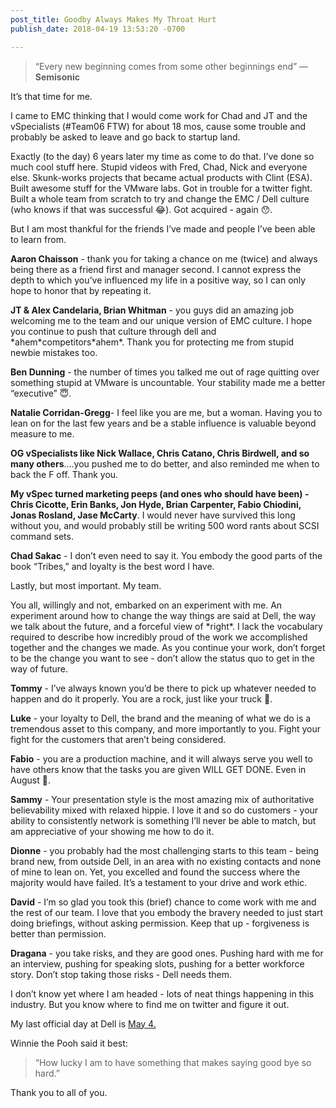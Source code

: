 ```yaml
---
post_title: Goodby Always Makes My Throat Hurt
publish_date: 2018-04-19 13:53:20 -0700

---
```


> “Every new beginning comes from some other beginnings end”  — **Semisonic**

It’s that time for me.

I came to EMC thinking that I would come work for Chad and JT and the vSpecialists (#Team06 FTW) for about 18 mos, cause some trouble and probably be asked to leave and go back to startup land.

Exactly (to the day) 6 years later my time as come to do that.  I’ve done so much cool stuff here.   Stupid videos with Fred, Chad, Nick and everyone else.  Skunk-works projects that became actual products with Clint (ESA).  Built awesome stuff for the VMware labs.  Got in trouble for a twitter fight.  Built a whole team from scratch to try and change the EMC / Dell culture (who knows if that was successful 😂).  Got acquired - again 😯.

But I am most thankful for the friends I’ve made and people I’ve been able to learn from.

**Aaron Chaisson** - thank you for taking a chance on me (twice) and always being there as a friend first and manager second.  I cannot express the depth to which you’ve influenced my life in a positive way, so I can only hope to honor that by repeating it.

**JT & Alex Candelaria, Brian Whitman** - you guys did an amazing job welcoming me to the team and our unique version of EMC culture.  I hope you continue to push that culture through dell and \*ahem\*competitors\*ahem\*.  Thank you for protecting me from stupid newbie mistakes too.

**Ben Dunning** - the number of times you talked me out of rage quitting over something stupid at VMware is uncountable.   Your stability made me a better “executive” 😇.

**Natalie Corridan-Gregg**- I feel like you are me, but a woman.  Having you to lean on for the last few years and be a stable influence is valuable beyond measure to me.

**OG vSpecialists like Nick Wallace, Chris Catano, Chris Birdwell, and so many others**....you pushed me to do better, and also reminded me when to back the F off.  Thank you.

**My vSpec turned marketing peeps (and ones who should have been) - Chris Cicotte, Erin Banks, Jon Hyde, Brian Carpenter, Fabio Chiodini, Jonas Rosland, Jase McCarty**.  I would never have survived this long without you, and would probably still be writing 500 word rants about SCSI command sets.

**Chad Sakac** - I don’t even need to say it. You embody the good parts of the book “Tribes,” and loyalty is the best word I have.

Lastly, but most important.  My team.

You all, willingly and not, embarked on an experiment with me.  An experiment around how to change the way things are said at Dell, the way we talk about the future, and a forceful view of \*right\*.  I lack the vocabulary required to describe how incredibly proud of the work we accomplished together and the changes we made.  As you continue your work, don’t forget to be the change you want to see - don’t allow the status quo to get in the way of future.

**Tommy** - I’ve always known you’d be there to pick up whatever needed to happen and do it properly.  You are a rock, just like your truck 🤣.

**Luke** - your loyalty to Dell, the brand and the meaning of what we do is a tremendous asset to this company, and more importantly to you.  Fight your fight for the customers that aren’t being considered.

**Fabio** - you are a production machine, and it will always serve you well to have others know that the tasks you are given WILL GET DONE.  Even in August 😤.

**Sammy** - Your presentation style is the most amazing mix of authoritative believability mixed with relaxed hippie.  I love it and so do customers - your ability to consistently network is something I’ll never be able to match, but am appreciative of your showing me how to do it.

**Dionne** - you probably had the most challenging starts to this team - being brand new, from outside Dell, in an area with no existing contacts and none of mine to lean on. Yet, you excelled and found the success where the majority would have failed.  It’s a testament to your drive and work ethic.

**David** - I’m so glad you took this (brief) chance to come work with me and the rest of our team.  I love that you embody the bravery needed to just start doing briefings, without asking permission.  Keep that up - forgiveness is better than permission.

**Dragana**  - you take risks, and they are good ones.  Pushing hard with me for an interview, pushing for speaking slots, pushing for a better workforce story.   Don’t stop taking those risks - Dell needs them.

I don’t know yet where I am headed - lots of neat things happening in this industry.   But you know where to find me on twitter and figure it out.

My last official day at Dell is [May 4.](x-apple-data-detectors://5)

Winnie the Pooh said it best:

> “How lucky I am to have something that makes saying good bye so hard.”

Thank you to all of you.